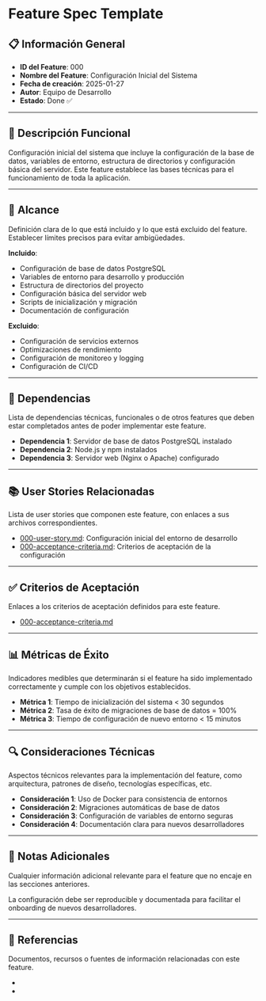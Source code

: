 # Feature Spec Template

## 📋 Información General

-   **ID del Feature**: 000
-   **Nombre del Feature**: Configuración Inicial del Sistema
-   **Fecha de creación**: 2025-01-27
-   **Autor**: Equipo de Desarrollo
-   **Estado**: Done ✅

---

## 📝 Descripción Funcional

Configuración inicial del sistema que incluye la configuración de la base de datos, variables de entorno, estructura de directorios y configuración básica del servidor. Este feature establece las bases técnicas para el funcionamiento de toda la aplicación.

---

## 🎯 Alcance

Definición clara de lo que está incluido y lo que está excluido del feature. Establecer límites precisos para evitar ambigüedades.

**Incluido**:

-   Configuración de base de datos PostgreSQL
-   Variables de entorno para desarrollo y producción
-   Estructura de directorios del proyecto
-   Configuración básica del servidor web
-   Scripts de inicialización y migración
-   Documentación de configuración

**Excluido**:

-   Configuración de servicios externos
-   Optimizaciones de rendimiento
-   Configuración de monitoreo y logging
-   Configuración de CI/CD

---

## 🔄 Dependencias

Lista de dependencias técnicas, funcionales o de otros features que deben estar completados antes de poder implementar este feature.

-   **Dependencia 1**: Servidor de base de datos PostgreSQL instalado
-   **Dependencia 2**: Node.js y npm instalados
-   **Dependencia 3**: Servidor web (Nginx o Apache) configurado

---

## 📚 User Stories Relacionadas

Lista de user stories que componen este feature, con enlaces a sus archivos correspondientes.

-   [000-user-story.md](./000-user-story.md): Configuración inicial del entorno de desarrollo
-   [000-acceptance-criteria.md](./000-acceptance-criteria.md): Criterios de aceptación de la configuración

---

## ✅ Criterios de Aceptación

Enlaces a los criterios de aceptación definidos para este feature.

-   [000-acceptance-criteria.md](./000-acceptance-criteria.md)

---

## 📊 Métricas de Éxito

Indicadores medibles que determinarán si el feature ha sido implementado correctamente y cumple con los objetivos establecidos.

-   **Métrica 1**: Tiempo de inicialización del sistema < 30 segundos
-   **Métrica 2**: Tasa de éxito de migraciones de base de datos = 100%
-   **Métrica 3**: Tiempo de configuración de nuevo entorno < 15 minutos

---

## 🔍 Consideraciones Técnicas

Aspectos técnicos relevantes para la implementación del feature, como arquitectura, patrones de diseño, tecnologías específicas, etc.

-   **Consideración 1**: Uso de Docker para consistencia de entornos
-   **Consideración 2**: Migraciones automáticas de base de datos
-   **Consideración 3**: Configuración de variables de entorno seguras
-   **Consideración 4**: Documentación clara para nuevos desarrolladores

---

## 📝 Notas Adicionales

Cualquier información adicional relevante para el feature que no encaje en las secciones anteriores.

La configuración debe ser reproducible y documentada para facilitar el onboarding de nuevos desarrolladores.

---

## 📂 Referencias

Documentos, recursos o fuentes de información relacionadas con este feature.

-   [Docker Best Practices]: https://docs.docker.com/develop/dev-best-practices/
-   [Environment Variables Security]: https://12factor.net/config
